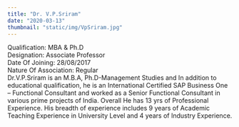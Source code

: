 ```yaml
---
title: "Dr. V.P.Sriram"
date: "2020-03-13"
thumbnail: "static/img/VpSriram.jpg"
---
```


Qualification: MBA & Ph.D  
Designation: Associate Professor  
Date Of Joining: 28/08/2017  
Nature Of Association: Regular  
Dr.V.P.Sriram is an M.B.A, Ph.D-Management Studies and In addition to educational qualification, he is an International Certified SAP Business One – Functional Consultant and worked as a Senior Functional Consultant in various prime projects of India. Overall He has 13 yrs of Professional Experience. His breadth of experience includes 9 years of Academic Teaching Experience in University Level and 4 years of Industry Experience.
